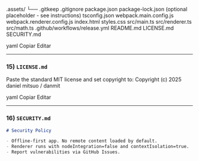 .assets/
  └── .gitkeep
.gitignore
package.json
package-lock.json (optional placeholder - see instructions)
tsconfig.json
webpack.main.config.js
webpack.renderer.config.js
index.html
styles.css
src/main.ts
src/renderer.ts
src/math.ts
.github/workflows/release.yml
README.md
LICENSE.md
SECURITY.md










yaml
Copiar
Editar

---

### 15) `LICENSE.md`  
Paste the standard MIT license and set copyright to:
Copyright (c) 2025 daniel mitsuo / danmit

yaml
Copiar
Editar

---

### 16) `SECURITY.md`
```markdown
# Security Policy

- Offline-first app. No remote content loaded by default.
- Renderer runs with nodeIntegration=false and contextIsolation=true.
- Report vulnerabilities via GitHub Issues.